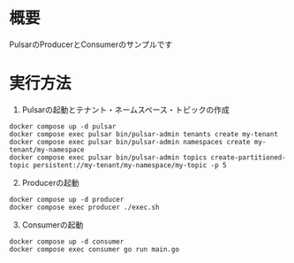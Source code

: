 # 概要
PulsarのProducerとConsumerのサンプルです

# 実行方法

1. Pulsarの起動とテナント・ネームスペース・トピックの作成
```
docker compose up -d pulsar
docker compose exec pulsar bin/pulsar-admin tenants create my-tenant
docker compose exec pulsar bin/pulsar-admin namespaces create my-tenant/my-namespace
docker compose exec pulsar bin/pulsar-admin topics create-partitioned-topic persistent://my-tenant/my-namespace/my-topic -p 5
```

2. Producerの起動
```
docker compose up -d producer
docker compose exec producer ./exec.sh
```   

3. Consumerの起動
```
docker compose up -d consumer
docker compose exec consumer go run main.go
```